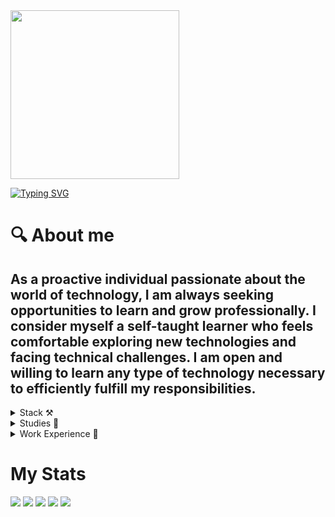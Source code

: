 <div id="header" align="left">
  <img
    width="270"
    src="https://media.giphy.com/media/yeE6B8nEKcTMWWvBzD/giphy.gif"
    alt=""
  />
</div>

[![Typing SVG](https://readme-typing-svg.demolab.com?font=Fira+Code&weight=900&size=27&duration=4000&pause=1000&color=FF0000&background=BFFF8400&vCenter=true&width=435&lines=Hi%2C+I'm+TEODEV77++%F0%9F%91%8B;Systems+Engineer)](https://git.io/typing-svg)

 # 🔍 About me

## As a proactive individual passionate about the world of technology, I am always seeking opportunities to learn and grow professionally. I consider myself a self-taught learner who feels comfortable exploring new technologies and facing technical challenges. I am open and willing to learn any type of technology necessary to efficiently fulfill my responsibilities.
   
<details>
  <summary>Stack ⚒️ </summary>

  ## Programming languages 🌐
  
  [![My Skills](https://skillicons.dev/icons?i=cs,cpp,java,js,python,dart,kotlin)](https://skillicons.dev)
  
  ## Frontend 🎨
  
  [![My Skills](https://skillicons.dev/icons?i=html,css,scss,angular,astro,react,next,tailwind,flutter)](https://skillicons.dev)
  
  ## Backend 🛠️
  
  [![My Skills](https://skillicons.dev/icons?i=nodejs,express,nestjs,graphql,apollo,prisma,spring,django,fastapi,solidity,firebase)](https://skillicons.dev)
  
  ## Testing 🧪
  
  [![My Skills](https://skillicons.dev/icons?i=jest,cypress)](https://skillicons.dev)
  
  ## Database 🗃️
  
  [![My Skills](https://skillicons.dev/icons?i=mongodb,postgres)](https://skillicons.dev)
  
  ## Cloud ☁️
  
  [![My Skills](https://skillicons.dev/icons?i=gcp,aws,azure)](https://skillicons.dev)
  
  ## Shell  💻 
  
  [![My Skills](https://skillicons.dev/icons?i=powershell,bash)](https://skillicons.dev)
  
  ## Automation 🤖
  
  [![My Skills](https://skillicons.dev/icons?i=docker,kubernetes,jenkins)](https://skillicons.dev)
  
  ## OS 🖥️
  
  [![My Skills](https://skillicons.dev/icons?i=windows,linux)](https://skillicons.dev)
  
  ## Tools 🔧 
  
  [![My Skills](https://skillicons.dev/icons?i=git,vscode,eclipse,androidstudio,idea,discord,notion,stackoverflow)](https://skillicons.dev)

  
</details>

<details>
  <summary>Studies 📓</summary>

  * Instrument technician (Piano), 2014 
  * Academic Baccalaureate, 2015
  * Systems Engineer, 2023
    
</details>

<details>
  <summary>Work Experience 🛫</summary>
  
  #### RPA Developer (JAN-2022-JULY-2022)

  * 💡 Analyzed processes and determined their viability for possible self-automation.
  * 🤖 Built bots with UiPath
  * 📲 Built apps with Power Apps
  * 📝 Created documentation for bots.
  
</details>
  
# My Stats

![](http://github-profile-summary-cards.vercel.app/api/cards/stats?username=teodev77&theme=darcula)
![](http://github-profile-summary-cards.vercel.app/api/cards/productive-time?username=teodev77&theme=darcula&utcOffset=8)
![](http://github-profile-summary-cards.vercel.app/api/cards/profile-details?username=teodev77&theme=darcula)
![](http://github-profile-summary-cards.vercel.app/api/cards/repos-per-language?username=teodev77&theme=darcula)
![](http://github-profile-summary-cards.vercel.app/api/cards/most-commit-language?username=teodev77&theme=darcula)
